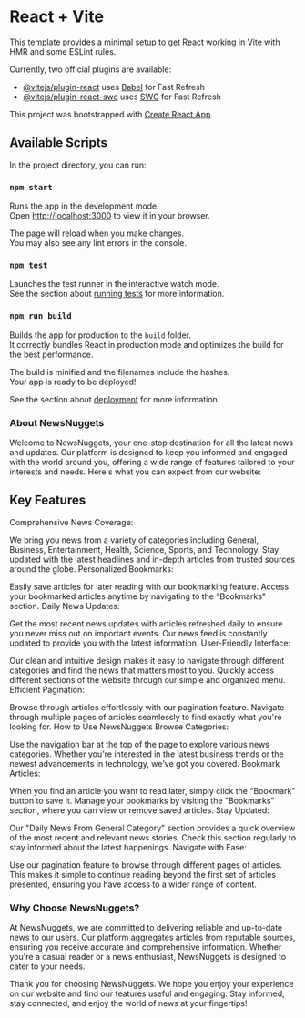 # React + Vite

This template provides a minimal setup to get React working in Vite with HMR and some ESLint rules.

Currently, two official plugins are available:

- [@vitejs/plugin-react](https://github.com/vitejs/vite-plugin-react/blob/main/packages/plugin-react/README.md) uses [Babel](https://babeljs.io/) for Fast Refresh
- [@vitejs/plugin-react-swc](https://github.com/vitejs/vite-plugin-react-swc) uses [SWC](https://swc.rs/) for Fast Refresh


This project was bootstrapped with [Create React App](https://github.com/facebook/create-react-app).

## Available Scripts

In the project directory, you can run:

### `npm start`

Runs the app in the development mode.\
Open [http://localhost:3000](http://localhost:3000) to view it in your browser.

The page will reload when you make changes.\
You may also see any lint errors in the console.

### `npm test`

Launches the test runner in the interactive watch mode.\
See the section about [running tests](https://facebook.github.io/create-react-app/docs/running-tests) for more information.

### `npm run build`

Builds the app for production to the `build` folder.\
It correctly bundles React in production mode and optimizes the build for the best performance.

The build is minified and the filenames include the hashes.\
Your app is ready to be deployed!

See the section about [deployment](https://facebook.github.io/create-react-app/docs/deployment) for more information.

### About NewsNuggets

Welcome to NewsNuggets, your one-stop destination for all the latest news and updates. Our platform is designed to keep you informed and engaged with the world around you, offering a wide range of features tailored to your interests and needs. Here's what you can expect from our website:

## Key Features
Comprehensive News Coverage:

We bring you news from a variety of categories including General, Business, Entertainment, Health, Science, Sports, and Technology.
Stay updated with the latest headlines and in-depth articles from trusted sources around the globe.
Personalized Bookmarks:

Easily save articles for later reading with our bookmarking feature.
Access your bookmarked articles anytime by navigating to the "Bookmarks" section.
Daily News Updates:

Get the most recent news updates with articles refreshed daily to ensure you never miss out on important events.
Our news feed is constantly updated to provide you with the latest information.
User-Friendly Interface:

Our clean and intuitive design makes it easy to navigate through different categories and find the news that matters most to you.
Quickly access different sections of the website through our simple and organized menu.
Efficient Pagination:

Browse through articles effortlessly with our pagination feature.
Navigate through multiple pages of articles seamlessly to find exactly what you're looking for.
How to Use NewsNuggets
Browse Categories:

Use the navigation bar at the top of the page to explore various news categories. Whether you're interested in the latest business trends or the newest advancements in technology, we've got you covered.
Bookmark Articles:

When you find an article you want to read later, simply click the "Bookmark" button to save it.
Manage your bookmarks by visiting the "Bookmarks" section, where you can view or remove saved articles.
Stay Updated:

Our "Daily News From General Category" section provides a quick overview of the most recent and relevant news stories.
Check this section regularly to stay informed about the latest happenings.
Navigate with Ease:

Use our pagination feature to browse through different pages of articles.
This makes it simple to continue reading beyond the first set of articles presented, ensuring you have access to a wider range of content.

### Why Choose NewsNuggets?

At NewsNuggets, we are committed to delivering reliable and up-to-date news to our users. Our platform aggregates articles from reputable sources, ensuring you receive accurate and comprehensive information. Whether you're a casual reader or a news enthusiast, NewsNuggets is designed to cater to your needs.

Thank you for choosing NewsNuggets. We hope you enjoy your experience on our website and find our features useful and engaging. Stay informed, stay connected, and enjoy the world of news at your fingertips!



